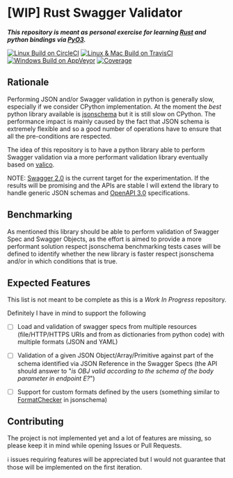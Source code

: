 [WIP] Rust Swagger Validator
============================

***This repository is meant as personal exercise for learning [Rust](https://www.rust-lang.org/) and python bindings via
[PyO3](https://github.com/PyO3/pyo3).***

[![Linux Build on CircleCI](https://circleci.com/gh/macisamuele/rust-swagger-validator/tree/master.svg?style=svg)](https://circleci.com/gh/macisamuele/rust-swagger-validator/tree/master)
[![Linux & Mac Build on TravisCI](https://img.shields.io/travis/com/macisamuele/rust-swagger-validator/master.svg?logo=travis&label=Linux+%26+Mac)](https://travis-ci.com/macisamuele/rust-swagger-validator)
[![Windows Build on AppVeyor](https://img.shields.io/appveyor/ci/macisamuele/rust-swagger-validator/master.svg?logo=appveyor&label=Windows)](https://ci.appveyor.com/project/macisamuele/rust-swagger-validator)
[![Coverage](https://img.shields.io/codecov/c/github/macisamuele/rust-swagger-validator/master.svg)](https://codecov.io/gh/macisamuele/rust-swagger-validator)

Rationale
---------
Performing JSON and/or Swagger validation in python is generally slow, especially if we consider CPython implementation.
At the moment the *best* python library available is [jsonschema](https://github.com/Julian/jsonschema) but it is still
slow on CPython. The performance impact is mainly caused by the fact that JSON schema is extremely flexible and so a good
number of operations have to ensure that all the pre-conditions are respected.

The idea of this repository is to have a python library able to perform Swagger validation via a more performant validation
library eventually based on [valico](https://github.com/rustless/valico).

NOTE: [Swagger 2.0](https://github.com/OAI/OpenAPI-Specification/blob/master/versions/2.0.md) is the current target for the
experimentation. If the results will be promising and the APIs are stable I will extend the library to handle generic JSON
schemas and [OpenAPI 3.0](https://github.com/OAI/OpenAPI-Specification/blob/master/versions/3.0.0.md) specifications.

Benchmarking
------------
As mentioned this library should be able to perform validation of Swagger Spec and Swagger Objects, as the effort is aimed to
provide a more performant solution respect jsonschema benchmarking tests cases will be defined to identify whether the new
library is faster respect jsonschema and/or in which conditions that is true.

Expected Features
-----------------
This list is not meant to be complete as this is a *Work In Progress* repository.

Definitely I have in mind to support the following
- [ ] Load and validation of swagger specs from multiple resources (file/HTTP/HTTPS URIs and from as dictionaries from python
code) with multiple formats (JSON and YAML)
- [ ] Validation of a given JSON Object/Array/Primitive against part of the schema identified via JSON Reference in the
Swagger Specs (the API should answer to "*is OBJ valid according to the schema of the body parameter in endpoint E?*")
- [ ] Support for custom formats defined by the users (something similar to [FormatChecker](http://python-jsonschema.readthedocs.io/en/latest/validate/#jsonschema.FormatChecker)
in jsonschema)


Contributing
------------
The project is not implemented yet and a lot of features are missing, so please keep it in mind while opening Issues or Pull Requests.

ℹ️ issues requiring features will be appreciated but I would not guarantee that those will be implemented on the first iteration.
